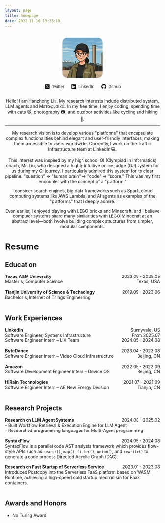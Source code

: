 ```yaml
---
layout: page
title: homepage
date: 2022-11-16 13:35:10
---
```

<br>
<div align="center">
  <!-- Avatar Image (use a circular image file) -->
  <img src="about-me/avatar_image.png" alt="Avatar" width="130" height="130" style="border-radius: 15px;">
</div>

<div style="display: flex; justify-content: center; align-items: center; gap: 20px; padding: 15px; border-radius: 8px;">
  <div style="display: flex; align-items: center;">
    <img src="about-me/icons-twitter.png" alt="Twitter" width="20" height="20" style="vertical-align: middle;">
    <!-- <a href="https://x.com/Hazel_1024201" style="margin-left: 5px; font-family: Arial, sans-serif; color: #333; text-decoration: none;">Twitter</a> -->
     <a href="https://x.com" style="margin-left: 5px; font-family: Arial, sans-serif; color: #333; text-decoration: none;">Twitter</a>
  </div>
  
  <div style="display: flex; align-items: center;">
    <img src="about-me/icons-linkedin.png" alt="LinkedIn" width="20" height="20" style="vertical-align: middle;">
    <a href="https://www.linkedin.com/in/hzliu/" style="margin-left: 5px; font-family: Arial, sans-serif; color: #333; text-decoration: none;">LinkedIn</a>
  </div>
  
  <div style="display: flex; align-items: center;">
    <img src="about-me/icons-github.png" alt="GitHub" width="20" height="20" style="vertical-align: middle;">
    <a href="https://github.com/muchengl" style="margin-left: 5px; font-family: Arial, sans-serif; color: #333; text-decoration: none;">Github</a>
  </div>
</div>

<div align="center">
  <!-- Self-introduction Area -->
<p>
    <!-- Hello! I am Hanzhong Liu, a failed computer science enthusiast😭. My research interests include distributed system, LLM agents and Μεταφυσικά. -->
     <!-- Hello! I am Hanzhong Liu, a failed computer science enthusiast😭. My research interests include distributed system, LLM agents and Μεταφυσικά. -->
     Hello! I am Hanzhong Liu. My research interests include distributed system, LLM agents and Μεταφυσικά. 
    In my free time, I enjoy coding, spending time with cats 🐱, photography 📷, and outdoor activities like cycling and hiking 🥾.
</p>

---

<p>
My research vision is to develop various "platforms" that encapsulate complex functionalities behind elegant and user-friendly interfaces, making them accessible to users worldwide. Currently, I work on the Traffic Infrastructure team at LinkedIn 💻.

This interest was inspired by my high school OI (Olympiad in Informatics) coach, Mr. Liu, who designed a highly intuitive online judge (OJ) system for us during my OI journey. I particularly admired this system for its clear pipeline: "question" → "human brain" → "code" → "score." This was my first encounter with the concept of a "platform." 

I consider search engines, big data frameworks such as Spark, cloud computing systems like AWS Lambda, and AI agents as examples of the "platforms" that I deeply admire.

Even earlier, I enjoyed playing with LEGO bricks and Minecraft, and I believe computer systems share many similarities with LEGO|Minecraft at an abstract level—both involve building complex structures from simpler, modular components.
<p>
</div>

<h1>Resume</h1>

<h2>Education</h2>

<div>
    <strong>Texas A&M University</strong>
    <span style="float: right;">2023.09 - 2025.05</span><br>
    Master's, Computer Science
    <span style="float: right;">Texas, USA</span><br><br>
</div>

<div>
    <strong>Tianjin University of Science & Technology</strong>
    <span style="float: right;">2019.09 - 2023.06</span><br>
    Bachelor's, Internet of Things Engineering<br><br>
</div>

<h2>Work Experiences</h2>

<div>
    <strong>LinkedIn</strong>
    <span style="float: right;">Sunnyvale, US</span><br>
    Software Engineer, Systems Infrastructure
    <span style="float: right;">From 2025.07</span><br>
    <span style="float: right;"></span>
    Software Engineer Intern – LiX Team
    <span style="float: right;">2024.05 - 2024.08</span><br><br>
</div>

<!-- <div>
    <strong>LinkedIn</strong> -->
   
<!-- </div> -->

<div>
    <strong>ByteDance</strong>
    <span style="float: right;">2023.04 - 2023.08</span><br>
    Software Engineer Intern – Video Cloud Infrastructure
    <span style="float: right;">Beijing, CN</span><br><br>
</div>

<div>
    <strong>Amazon</strong>
    <span style="float: right;">2022.05 - 2022.09</span><br>
    Software Development Engineer Intern – Device OS
    <span style="float: right;">Beijing, CN</span><br><br>
</div>

<div>
    <strong>HiRain Technologies</strong>
    <span style="float: right;">2021.07 - 2021.09</span><br>
    Software Engineer Intern – AE New Energy Division
    <span style="float: right;">Tianjin, CN</span><br><br>
</div>

<h2>Research Projects</h2>

<div>
    <strong>Research on LLM Agent Systems</strong>
    <span style="float: right;">2024.08 - 2025.02</span><br>
    - Built Workflow Retrieval & Execution Engine for LLM Agent<br>
    - Researched programming languages for Multi-Agent programming<br><br>
</div>

<div>
    <strong>SyntaxFlow</strong>
    <span style="float: right;">2024.05 - 2024.08</span><br>
    SyntaxFlow is a parallel code AST analysis framework which provides flow-style APIs such as <code>search()</code>, <code>map()</code>, <code>filter()</code>, <code>union()</code>, and <code>rewrite()</code> to generate a code process Directed Acyclic Graph (DAG).<br><br>
</div>

<div>
    <strong>Research on Fast Startup of Serverless Service</strong>
    <span style="float: right;">2023.01 - 2023.08</span><br>
    Introduced Postcopy into the Serverless FaaS platform based on WASM Runtime, achieving a high-speed cold startup mechanism for FaaS containers.<br><br>
</div>

<h2>Awards and Honors</h2>
<ul>
    <li>No Turing Award</li>
</ul>

<!-- <h2>Interests</h2>
<ul>
    <li>Coding 👩🏻‍💻</li>
    <li>Cat lover 🐱</li>
    <li>Photography 📷</li>
    <li>Cycling & Hiking 🥾</li>
</ul> -->
